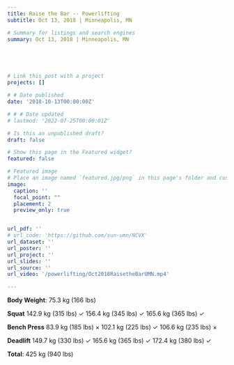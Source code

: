 ```yaml
---
title: Raise the Bar -- Powerlifting
subtitle: Oct 13, 2018 | Minneapolis, MN

# Summary for listings and search engines
summary: Oct 13, 2018 | Minneapolis, MN





# Link this post with a project
projects: []

# # Date published
date: '2018-10-13T00:00:00Z'

# # # Date updated
# lastmod: '2022-07-25T00:00:01Z'

# Is this an unpublished draft?
draft: false

# Show this page in the Featured widget?
featured: false

# Featured image
# Place an image named `featured.jpg/png` in this page's folder and customize its options here.
image:
  caption: ''
  focal_point: ""
  placement: 2
  preview_only: true


url_pdf: ''
# url_code: 'https://github.com/sun-umn/NCVX'
url_dataset: ''
url_poster: ''
url_project: ''
url_slides: ''
url_source: ''
url_video: '/powerlifting/Oct2018RaisetheBarUMN.mp4'

---
```


**Body Weight**: 75.3 kg (166 lbs)

**Squat**
142.9 kg (315 lbs) ✓ 156.4 kg (345 lbs) ✓ 165.6 kg (365 lbs) ✓

**Bench Press**
83.9 kg (185 lbs) × 102.1 kg (225 lbs) ✓ 106.6 kg (235 lbs) ×

**Deadlift**
149.7 kg (330 lbs) ✓ 165.6 kg (365 lbs) ✓ 172.4 kg (380 lbs) ✓

**Total**: 425 kg (940 lbs)